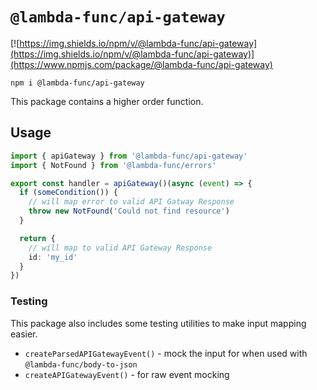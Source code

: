 # `@lambda-func/api-gateway`

[![https://img.shields.io/npm/v/@lambda-func/api-gateway](https://img.shields.io/npm/v/@lambda-func/api-gateway)](https://www.npmjs.com/package/@lambda-func/api-gateway)

```shell
npm i @lambda-func/api-gateway
```

This package contains a higher order function.

## Usage

```typescript
import { apiGateway } from '@lambda-func/api-gateway'
import { NotFound } from '@lambda-func/errors'

export const handler = apiGateway()(async (event) => {
  if (someCondition()) {
    // will map error to valid API Gatway Response
    throw new NotFound('Could not find resource')
  }

  return {
    // will map to valid API Gateway Response
    id: 'my_id'
  }
})
```

### Testing

This package also includes some testing utilities to make input mapping easier.

- `createParsedAPIGatewayEvent()` - mock the input for when used with `@lambda-func/body-to-json`
- `createAPIGatewayEvent()` - for raw event mocking
